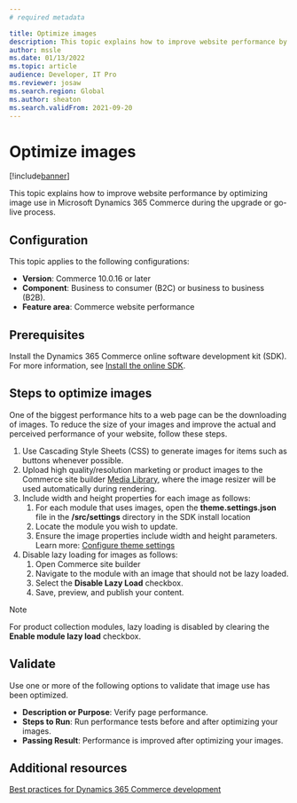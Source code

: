 ```yaml
---
# required metadata

title: Optimize images
description: This topic explains how to improve website performance by optimizing image use in Microsoft Dynamics 365 Commerce.
author: mssle
ms.date: 01/13/2022
ms.topic: article
audience: Developer, IT Pro
ms.reviewer: josaw
ms.search.region: Global
ms.author: sheaton
ms.search.validFrom: 2021-09-20
---
```


# Optimize images

[!include[banner](../includes/banner.md)]

This topic explains how to improve website performance by optimizing image use in Microsoft Dynamics 365 Commerce during the upgrade or go-live process. 

## Configuration

This topic applies to the following configurations: 

- **Version**: Commerce 10.0.16 or later
- **Component**: Business to consumer (B2C) or business to business (B2B). 
- **Feature area**: Commerce website performance

## Prerequisites

Install the Dynamics 365 Commerce online software development kit (SDK). For more information, see [Install the online SDK](../dev-itpro/ecommerce-platform-sdk.md).

## Steps to optimize images

One of the biggest performance hits to a web page can be the downloading of images. To reduce the size of your images and improve the actual and perceived performance of your website, follow these steps.

1. Use Cascading Style Sheets (CSS) to generate images for items such as buttons whenever possible.
1. Upload high quality/resolution marketing or product images to the Commerce site builder [Media Library](../dam-overview.md), where the image resizer will be used automatically during rendering.
1. Include width and height properties for each image as follows:
    1. For each module that uses images, open the **theme.settings.json** file in the **/src/settings** directory in the SDK install location
    1. Locate the module you wish to update. 
    1. Ensure the image properties include width and height parameters. Learn more: [Configure theme settings](../e-commerce-extensibility/configure-theme-settings.md)
1. Disable lazy loading for images as follows:
    1. Open Commerce site builder
    1. Navigate to the module with an image that should not be lazy loaded.
    1. Select the **Disable Lazy Load** checkbox.
    1. Save, preview, and publish your content.

> [!NOTE]
> For product collection modules, lazy loading is disabled by clearing the **Enable module lazy load** checkbox.

## Validate 

Use one or more of the following options to validate that image use has been optimized.

- **Description or Purpose**: Verify page performance.
- **Steps to Run**:  Run performance tests before and after optimizing your images.
- **Passing Result**: Performance is improved after optimizing your images.
  
 ## Additional resources
 
 [Best practices for Dynamics 365 Commerce development](../e-commerce-extensibility/best-practices-dev.md)
